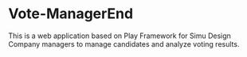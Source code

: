 # Vote-ManagerEnd
This is a web application based on Play Framework for Simu Design Company managers to manage candidates and analyze voting results.
